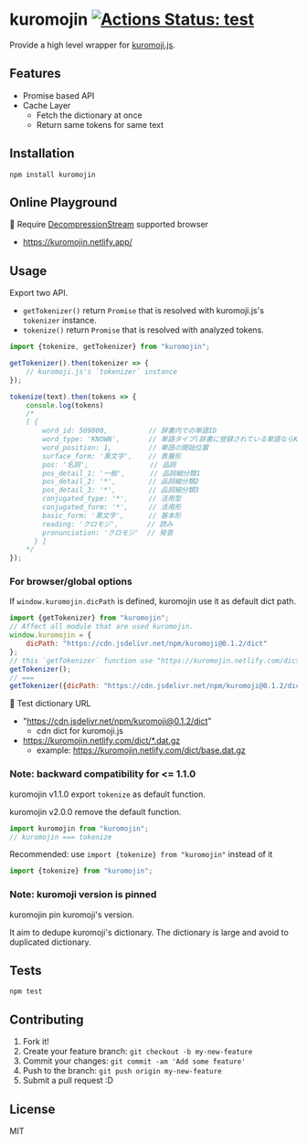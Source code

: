 # kuromojin [![Actions Status: test](https://github.com/azu/kuromojin/workflows/test/badge.svg)](https://github.com/azu/kuromojin/actions?query=workflow%3A"test")

Provide a high level wrapper for [kuromoji.js](https://github.com/takuyaa/kuromoji.js "kuromoji.js").

## Features

- Promise based API
- Cache Layer
    - Fetch the dictionary at once
    - Return same tokens for same text

## Installation

    npm install kuromojin

## Online Playground

📝 Require [DecompressionStream](https://developer.mozilla.org/ja/docs/Web/API/DecompressionStream) supported browser

- <https://kuromojin.netlify.app/>

## Usage

Export two API.

- `getTokenizer()` return `Promise` that is resolved with kuromoji.js's `tokenizer` instance.
- `tokenize()` return `Promise` that is resolved with analyzed tokens.

```js
import {tokenize, getTokenizer} from "kuromojin";

getTokenizer().then(tokenizer => {
    // kuromoji.js's `tokenizer` instance
});

tokenize(text).then(tokens => {
    console.log(tokens)
    /*
    [ {
        word_id: 509800,          // 辞書内での単語ID
        word_type: 'KNOWN',       // 単語タイプ(辞書に登録されている単語ならKNOWN, 未知語ならUNKNOWN)
        word_position: 1,         // 単語の開始位置
        surface_form: '黒文字',    // 表層形
        pos: '名詞',               // 品詞
        pos_detail_1: '一般',      // 品詞細分類1
        pos_detail_2: '*',        // 品詞細分類2
        pos_detail_3: '*',        // 品詞細分類3
        conjugated_type: '*',     // 活用型
        conjugated_form: '*',     // 活用形
        basic_form: '黒文字',      // 基本形
        reading: 'クロモジ',       // 読み
        pronunciation: 'クロモジ'  // 発音
      } ]
    */
});
```

### For browser/global options

If `window.kuromojin.dicPath` is defined, kuromojin use it as default dict path.

```js
import {getTokenizer} from "kuromojin";
// Affect all module that are used kuromojin.
window.kuromojin = {
    dicPath: "https://cdn.jsdelivr.net/npm/kuromoji@0.1.2/dict"
};
// this `getTokenizer` function use "https://kuromojin.netlify.com/dict" 
getTokenizer();
// === 
getTokenizer({dicPath: "https://cdn.jsdelivr.net/npm/kuromoji@0.1.2/dict"})
```

:memo: Test dictionary URL

- "https://cdn.jsdelivr.net/npm/kuromoji@0.1.2/dict"
    - cdn dict for kuromoji.js
- https://kuromojin.netlify.com/dict/*.dat.gz
    - example: https://kuromojin.netlify.com/dict/base.dat.gz

### Note: backward compatibility for <= 1.1.0

kuromojin v1.1.0 export `tokenize` as default function.

kuromojin v2.0.0 remove the default function.

```js
import kuromojin from "kuromojin";
// kuromojin === tokenize
```

Recommended: use `import {tokenize} from "kuromojin"` instead of it

```js
import {tokenize} from "kuromojin";
```

### Note: kuromoji version is pinned

kuromojin pin kuromoji's version.

It aim to dedupe kuromoji's dictionary.
The dictionary is large and avoid to duplicated dictionary. 

## Tests

    npm test

## Contributing

1. Fork it!
2. Create your feature branch: `git checkout -b my-new-feature`
3. Commit your changes: `git commit -am 'Add some feature'`
4. Push to the branch: `git push origin my-new-feature`
5. Submit a pull request :D

## License

MIT
